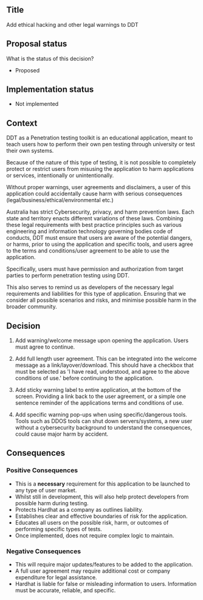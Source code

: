 ## Title

Add ethical hacking and other legal warnings to DDT

## Proposal status

What is the status of this decision?

-   Proposed

## Implementation status

-   Not implemented

## Context

DDT as a Penetration testing toolkit is an educational application, meant to teach users how to perform their own pen testing through university or test their own systems.

Because of the nature of this type of testing, it is not possible to completely protect or restrict users from misusing the application to harm applications or services, intentionally or unintentionally.

Without proper warnings, user agreements and disclaimers, a user of this application could accidentally cause harm with serious consequences (legal/business/ethical/environmental etc.)

Australia has strict Cybersecurity, privacy, and harm prevention laws. Each state and territory enacts different variations of these laws. Combining these legal requirements with best practice principles such as various engineering and information technology governing bodies code of conducts, DDT must ensure that users are aware of the potential dangers, or harms, prior to using the application and specific tools, and users agree to the terms and conditions/user agreement to be able to use the application.

Specifically, users must have permission and authorization from target parties to perform penetration testing using DDT.

This also serves to remind us as developers of the necessary legal requirements and liabilities for this type of application. Ensuring that we consider all possible scenarios and risks, and minimise possible harm in the broader community.

## Decision

1. Add warning/welcome message upon opening the application. Users must agree to continue.

2. Add full length user agreement. This can be integrated into the welcome message as a link/layover/download. This should have a checkbox that must be selected as 'I have read, understood, and agree to the above conditions of use.' before continuing to the application.

3. Add sticky warning label to entire application, at the bottom of the screen. Providing a link back to the user agreement, or a simple one sentence reminder of the applications terms and conditions of use.

4. Add specific warning pop-ups when using specific/dangerous tools. Tools such as DDOS tools can shut down servers/systems, a new user without a cybersecurity background to understand the consequences, could cause major harm by accident.

## Consequences

### Positive Consequences

-   This is a **necessary** requirement for this application to be launched to any type of user market.
-   Whilst still in development, this will also help protect developers from possible harm during testing.
-   Protects Hardhat as a company as outlines liability.
-   Establishes clear and effective boundaries of risk for the application.
-   Educates all users on the possible risk, harm, or outcomes of performing specific types of tests.
-   Once implemented, does not require complex logic to maintain.

### Negative Consequences

-   This will require major updates/features to be added to the application.
-   A full user agreement may require additional cost or company expenditure for legal assistance.
-   Hardhat is liable for false or misleading information to users. Information must be accurate, reliable, and specific.
